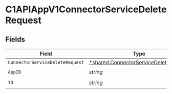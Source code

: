 # C1APIAppV1ConnectorServiceDeleteRequest


## Fields

| Field                                                                                                | Type                                                                                                 | Required                                                                                             | Description                                                                                          |
| ---------------------------------------------------------------------------------------------------- | ---------------------------------------------------------------------------------------------------- | ---------------------------------------------------------------------------------------------------- | ---------------------------------------------------------------------------------------------------- |
| `ConnectorServiceDeleteRequest`                                                                      | [*shared.ConnectorServiceDeleteRequest](../../../pkg/models/shared/connectorservicedeleterequest.md) | :heavy_minus_sign:                                                                                   | N/A                                                                                                  |
| `AppID`                                                                                              | *string*                                                                                             | :heavy_check_mark:                                                                                   | N/A                                                                                                  |
| `ID`                                                                                                 | *string*                                                                                             | :heavy_check_mark:                                                                                   | N/A                                                                                                  |